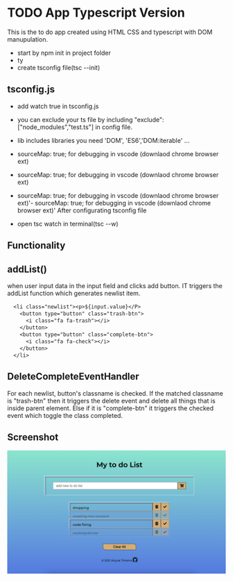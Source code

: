 # TODO App Typescript Version

This is the to do app created using HTML CSS and typescript with DOM manupulation.

- start by npm init in project folder
- ty
- create tsconfig file(tsc --init)

## tsconfig.js

- add watch true in tsconfig.js
- you can exclude your ts file by including "exclude":["node_modules","test.ts"] in config file.
- lib includes libraries you need 'DOM', 'ES6','DOM:iterable' ...
- sourceMap: true; for debugging in vscode (downlaod chrome browser ext)
- sourceMap: true; for debugging in vscode (downlaod chrome browser ext)
- sourceMap: true; for debugging in vscode (downlaod chrome browser ext)'- sourceMap: true; for debugging in vscode (downlaod chrome browser ext)'
  After configurating tsconfig file

- open tsc watch in terminal(tsc --w)

## Functionality

## addList()

when user input data in the input field and clicks add button. IT triggers the addList function which generates newlist item.

```shell
  <li class="newlist"><p>${input.value}</P>
    <button type="button" class="trash-btn">
	  <i class="fa fa-trash"></i>
	</button>
    <button type="button" class="complete-btn">
	  <i class="fa fa-check"></i>
	</button>
  </li>
```

## DeleteCompleteEventHandler

For each newlist, button's classname is checked. If the matched classname is "trash-btn" then it triggers the delete event and delete all things that is inside parent element. Else if it is "complete-btn" it triggers the checked event which toggle the class completed.

## Screenshot

![screenshot of todoApp](./ScreenshoTtodo.png)
